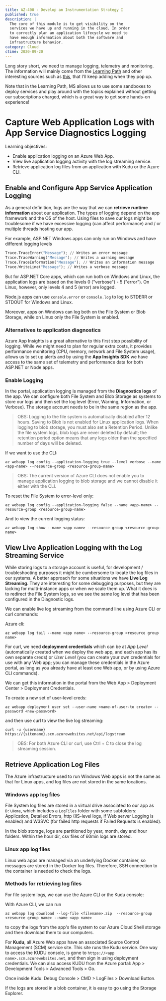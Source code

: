 ```yaml
---
title: AZ-400 - Develop an Instrumentation Strategy I
published: true
description: |
  The core of this module is to get visibility on the
  services we have up and running in the cloud. In order
  to correctly plan an application lifecycle we need to
  have enough information about both the software and
  infrastructure behavior.
category: Cloud
ctime: 2020-09-20
---
```


Long story short, we need to manage logging, telemetry and monitoring. The information will mainly come from the [Learning Path](https://docs.microsoft.com/en-us/learn/modules/capture-application-logs-app-service/) and other interesting sources such as [this](https://azure.microsoft.com/es-es/blog/cloud-service-fundamentals-telemetry-basics-and-troubleshooting/), that I'll keep adding when they pop up.

Note that in the Learning Path, MS allows us to use some sandboxes to deploy services and play around with the topics explained without getting our subscriptions charged, which is a great way to get some hands-on experience!

# Capture Web Application Logs with App Service Diagnostics Logging

Learning objectives:
* Enable application logging on an Azure Web App.
* View live application logging activity with the log streaming service.
* Retrieve application log files from an application with Kudu or the Azure CLI.

## Enable and Configure App Service Application Logging

As a general definition, logs are the way that we can **retrieve runtime information** about our application. The types of logging depend on the app framework and the OS of the host. Using files to save our logs might be troublesome if we have excessive logging (can affect performance) and / or multiple threads hosting our app.

For example, ASP.NET Windows apps can only run on Windows and have different logging levels

```python
Trace.TraceError("Message"); // Writes an error message
Trace.TraceWarning("Message"); // Writes a warning message
Trace.TraceInformation("Message"); // Writes an information message
Trace.WriteLine("Message"); // Writes a verbose message
```

But for ASP.NET Core apps, which can run both on Windows and Linux, the application logs are based on the levels 0 ("verbose") - 5 ("error"). On Linux, however, only levels 4 and 5 (error) are logged.

Node.js apps can use `console.error` or `console.log` to log to STDERR or STDOUT for Windows and Linux.

Moreover, apps on Windows can log both on the File System or Blob Storage, while on Linux only the File System is enabled.

### Alternatives to application diagnostics

Azure App Insights is a great alternative to this first step possibility of logging. While we might need to plan for regular extra costs, it provides performance monitoring (CPU, memory, network and File System usage), allows us to set up alerts and by using the **App Insights SDK** we have access to the same set of telemetry and performance data for both ASP.NET or Node apps.

### Enable Logging

In the portal, application logging is managed from the **Diagnostics logs** of the app. We can configure both File System and Blob Storage as systems to store our logs and then set the log level (Error, Warning, Information, or Verbose). The storage account needs to be in the same region as the app.

> OBS: Logging to the file system is automatically disabled after 12 hours. Saving to Blob is not enabled for Linux application logs. When logging to blob storage, you must also set a Retention Period. Unlike the file system logs, blob logs are never deleted by default; the retention period option means that any logs older than the specified number of days will be deleted.

If we want to use the CLI:

```
az webapp log config --application-logging true --level verbose --name <app-name> --resource-group <resource-group-name>
```

> OBS: The current version of Azure CLI does not enable you to manage application logging to blob storage and we cannot disable it either with the CLI.

To reset the File System to error-level only:

```
az webapp log config --application-logging false --name <app-name> --resource-group <resource-group-name>
```

And to view the current logging status:

```
az webapp log show --name <app-name> --resource-group <resource-group-name>
```

## View Live Application Logging with the Log Streaming Service

While storing logs to a storage account is useful, for development / troubleshooting purposes it might be cumbersome to locate the log files in our systems. A better approach for some situations we have **Live Log Streaming**. They are interesting for some debugging purposes, but they are lacking for multi-instance apps or when we scale them up. What it does is to redirect the File System logs, so we see the same log level that has been configured in the Diagnostic logs. 

We can enable live log streaming from the command line using Azure CLI or curl commands:

Azure cli:
```
az webapp log tail --name <app name> --resource-group <resource group name>
```

For curl, we need **deployment credentials** which can be at *App Level* (automatically created when we deploy the web app, and each app has its own separate creds) or *User Level* (you can create your own credentials for use with any Web app; you can manage these credentials in the Azure portal, as long as you already have at least one Web app, or by using Azure CLI commands).

We can get this information in the portal from the Web App > Deployment Center > Deployment Credentials.

To create a new set of user-level creds:

```
az webapp deployment user set --user-name <name-of-user-to create> --password <new-password>
```

and then use curl to view the live log streaming:

```
curl -u {username} https://{sitename}.scm.azurewebsites.net/api/logstream
```

> OBS: For both Azure CLI or curl, use Ctrl + C to close the log streaming session.

## Retrieve Application Log Files

The Azure infrastructure used to run Windows Web apps is not the same as that for Linux apps, and log files are not stored in the same locations.

### Windows app log files

File System log files are stored in a virtual drive associated to our app as `D:\Home`, which includes a `LogFiles` folder with some subfolders: Application, Detailed Errors, http (IIS-level logs, if Web server Logging is enabled) and W3SVC (for failed http requests if Failed Requests is enabled).

In the blob storage, logs are partitioned by year, month, day and hour folders. Within the hour dir, csv files of 60min logs are stored.

### Linux app log files

Linux web apps are managed via an underlying Docker container, so messages are stored in the Docker log files. Therefore, SSH connection to the container is needed to check the logs.

### Methods for retrieving log files

For file system logs, we can use the Azure CLI or the Kudu console:

With Azure CLI, we can run
```
az webapp log download --log-file <filename>.zip  --resource-group <resource group name> --name <app name>
```

to copy the logs from the app's file system to our Azure Cloud Shell storage and then download them to our computers.

For **Kudu**, all Azure Web apps have an associated Source Control Management (SCM) service site. This site runs the Kudu service. One way to access the KUDU console, is gone to `https://<app name>.scm.azurewebsites.net`, and then sign in using deployment credentials. We can also access KUDU from the Azure portal: App > Development Tools > Advanced Tools > Go.

Once inside Kudu: Debug Console > CMD > LogFiles > Download Button.

If the logs are stored in a blob container, it is easy to go using the Storage Explorer.
